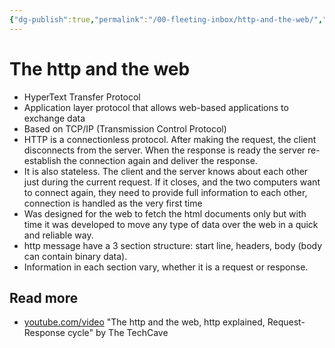 ```yaml
---
{"dg-publish":true,"permalink":"/00-fleeting-inbox/http-and-the-web/","title":"The http and the web","tags":["network"]}
---
```



# The http and the web

- HyperText Transfer Protocol
- Application layer protocol that allows web-based applications to exchange data
- Based on TCP/IP (Transmission Control Protocol)
- HTTP is a connectionless protocol. After making the request, the client disconnects from the server. When the response is ready the server re-establish the connection again and deliver the response.
- It is also stateless. The client and the server knows about each other just during the current request. If it closes, and the two computers want to connect again, they need to provide full information to each other, connection is handled as the very first time
- Was designed for the web to fetch the html documents only but with time it was developed to move any type of data over the web in a quick and reliable way.
- http message have a 3 section structure: start line, headers, body (body can contain binary data).
- Information in each section vary, whether it is a request or response.

## Read more

- [youtube.com/video](https://www.youtube.com/watch?v=eesqK59rhGA) "The http and the web, http explained, Request-Response cycle" by The TechCave
